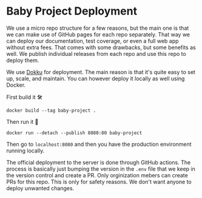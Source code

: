 # Baby Project Deployment
We use a micro repo structure for a few reasons, but the main one is that we can make use of
GitHub pages for each repo separately. That way we can deploy our documentation, test coverage, or even a full web app without extra fees. 
That comes with some drawbacks, but some benefits as well. We publish individual releases from
each repo and use this repo to deploy them.

We use [Dokku](https://dokku.com/) for deployment. The main reason is that it's quite easy to set up, scale, and maintain. You can however deploy it locally as well using Docker.

First build it 🛠
```shell
docker build --tag baby-project .
```
Then run it 🏃‍
```shell
docker run --detach --publish 8080:80 baby-project
```
Then go to 
`localhost:8080`
and then you have the production environment running locally.

The official deployment to the server is done through GitHub actions. The process is basically just bumping the version in
the `.env` file that we keep in the version control and create a PR. Only orginization mebers can create PRs for this repo.
This is only for safety reasons. We don't want anyone to deploy unwanted changes.
